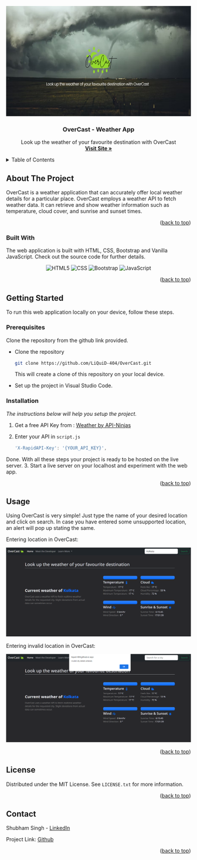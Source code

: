 
<div align="center">
    <img src="https://raw.githubusercontent.com/LiQuiD-404/OverCast/main/images/banner.jpg" alt="Logo" height="300">
  </a>

  <h3 align="center">OverCast - Weather App </h3>

  <p align="center">
    Look up the weather of your favourite destination with OverCast
    <br />
    <a href="https://liquid-404.github.io/OverCast-Weather-App/"><strong>Visit Site »</strong></a>
</div>



<!-- TABLE OF CONTENTS -->
<details>
  <summary>Table of Contents</summary>
  <ol>
    <li>
      <a href="#about-the-project">About The Project</a>
      <ul>
        <li><a href="#built-with">Built With</a></li>
      </ul>
    </li>
    <li>
      <a href="#getting-started">Getting Started</a>
      <ul>
        <li><a href="#prerequisites">Prerequisites</a></li>
        <li><a href="#installation">Installation</a></li>
      </ul>
    </li>
    <li><a href="#usage">Usage</a></li>
    <li><a href="#contributing">Contributing</a></li>
    <li><a href="#license">License</a></li>
    <li><a href="#contact">Contact</a></li></li>
  </ol>
</details>



<!-- ABOUT THE PROJECT -->
## About The Project
OverCast is a weather application that can accurately offer local weather details for a particular place.
OverCast employs a weather API to fetch weather data. It can retrieve and show weather information such as temperature, cloud cover, and sunrise and sunset times.

<p align="right">(<a href="#readme-top">back to top</a>)</p>



### Built With

The web application is built with HTML, CSS, Bootstrap and Vanilla JavaScript. Check out the source code for further details.

<div align="center">

![HTML5](https://img.shields.io/badge/html5-%23E34F26.svg?style=for-the-badge&logo=html5&logoColor=white)
![CSS](https://img.shields.io/badge/css-%2338B2AC.svg?style=for-the-badge&logo=tailwind-css&logoColor=white)
![Bootstrap](https://img.shields.io/badge/bootstrap-%23563D7C.svg?style=for-the-badge&logo=bootstrap&logoColor=white)
![JavaScript](https://img.shields.io/badge/javascript-%23323330.svg?style=for-the-badge&logo=javascript&logoColor=%23F7DF1E)

</div>


<p align="right">(<a href="#readme-top">back to top</a>)</p>



<!-- GETTING STARTED -->
## Getting Started

To run this web application locally on your device, follow these steps.

### Prerequisites

Clone the repository from the github link provided.
* Clone the repository
  ```sh
  git clone https://github.com/LiQuiD-404/OverCast.git
  ```
  This will create a clone of this repository on your local device.
 
 * Set up the project in Visual Studio Code.

### Installation

_The instructions below will help you setup the project._

1. Get a free API Key from : [Weather by API-Ninjas](https://rapidapi.com/apininjas/api/weather-by-api-ninjas/)
4. Enter your API in `script.js`

   ```js
   'X-RapidAPI-Key': '{YOUR_API_KEY}',
   ```
Done. With all these steps your project is ready to be hosted on the live server.
3. Start a live server on your localhost and experiment with the web app.
<p align="right">(<a href="#readme-top">back to top</a>)</p>



<!-- USAGE EXAMPLES -->
## Usage

Using OverCast is very simple!
Just type the name of your desired location and click on search.
In case you have entered some unsupported location, an alert will pop up stating the same.

Entering location in OverCast:
<div align="center">
    <img src="https://raw.githubusercontent.com/LiQuiD-404/OverCast/main/images/demo1.png" alt="Logo">
    </div>

Entering invalid location in OverCast:
<div align="center">
    <img src="https://raw.githubusercontent.com/LiQuiD-404/OverCast/main/images/demo2.png" alt="Logo">
    </div>

<p align="right">(<a href="#readme-top">back to top</a>)</p>


<!-- LICENSE -->
## License

Distributed under the MIT License. See `LICENSE.txt` for more information.

<p align="right">(<a href="#readme-top">back to top</a>)</p>



<!-- CONTACT -->
## Contact

Shubham Singh - [LinkedIn](https://www.linkedin.com/in/shubbh/)

Project Link: [Github](https://github.com/LiQuiD-404/OverCast)

<p align="right">(<a href="#readme-top">back to top</a>)</p>

